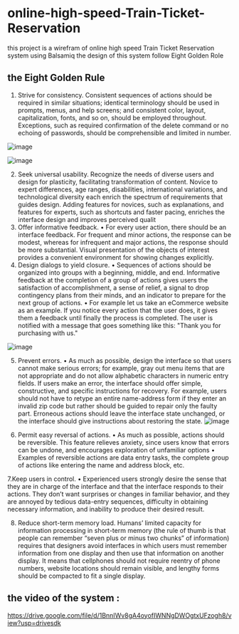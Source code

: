 # online-high-speed-Train-Ticket-Reservation
this project is a wirefram of online high  speed Train Ticket Reservation system using Balsamiq
the design of this system follow Eight Golden Role
## the Eight Golden Rule
1. Strive for consistency.
Consistent sequences of actions should be required in similar situations;
identical terminology should be used in prompts, menus, and help screens;
and consistent color, layout, capitalization, fonts, and so on, should be
employed throughout. Exceptions, such as required confirmation of the
delete command or no echoing of passwords, should be comprehensible
and limited in number.

![image](https://github.com/mohamedshehabeldean/online-high-speed-Train-Ticket-Reservation/assets/104523670/2cd641c5-548e-4fa6-a142-952f9b3ff49e)

![image](https://github.com/mohamedshehabeldean/online-high-speed-Train-Ticket-Reservation/assets/104523670/e3598f9c-bbb6-4808-9595-d3ed6e2a6b22)

2. Seek universal usability.
Recognize the needs of diverse users and design for plasticity, facilitating
transformation of content. Novice to expert differences, age ranges,
disabilities, international variations, and technological diversity each enrich
the spectrum of requirements that guides design. Adding features for
novices, such as explanations, and features for experts, such as shortcuts and
faster pacing, enriches the interface design and improves perceived qualit
3. Offer informative feedback.
• For every user action, there should be an interface feedback. For
frequent and minor actions, the response can be modest, whereas for
infrequent and major actions, the response should be more substantial.
Visual presentation of the objects of interest provides a convenient
environment for showing changes explicitly.
4. Design dialogs to yield closure.
• Sequences of actions should be organized into groups with a beginning,
middle, and end. Informative feedback at the completion of a group of
actions gives users the satisfaction of accomplishment, a sense of relief, a
signal to drop contingency plans from their minds, and an indicator to
prepare for the next group of actions.
• For example let us take an eCommerce website as an example. If you notice
every action that the user does, it gives them a feedback until finally the
process is completed. The user is notified with a message that goes
something like this: "Thank you for purchasing with us."

![image](https://github.com/mohamedshehabeldean/online-high-speed-Train-Ticket-Reservation/assets/104523670/504cc073-a8f3-46fa-b83d-c46d2eb28846)

5. Prevent errors.
• As much as possible, design the interface so that users cannot make serious
errors; for example, gray out menu items that are not appropriate and do
not allow alphabetic characters in numeric entry fields. If users make an
error, the interface should offer simple, constructive, and specific
instructions for recovery. For example, users should not have to retype an
entire name-address form if they enter an invalid zip code but rather should
be guided to repair only the faulty part. Erroneous actions should leave the
interface state unchanged, or the interface should give instructions about
restoring the state.
![image](https://github.com/mohamedshehabeldean/online-high-speed-Train-Ticket-Reservation/assets/104523670/71799809-b0e5-4361-a646-fc85e42c2b09)

6. Permit easy reversal of actions.
• As much as possible, actions should be reversible. This feature relieves
anxiety, since users know that errors can be undone, and encourages
exploration of unfamiliar options
• Examples of reversible actions are data entry tasks, the complete
group of actions like entering the name and address block, etc.

7.Keep users in control.
• Experienced users strongly desire the sense that they are in charge of
the interface and that the interface responds to their actions. They don’t
want surprises or changes in familiar behavior, and they are annoyed by
tedious data-entry sequences, difficulty in obtaining necessary
information, and inability to produce their desired result.

8. Reduce short-term memory load.
Humans’ limited capacity for information processing in short-term memory (the
rule of thumb is that people can remember “seven plus or minus two chunks” of
information) requires that designers avoid interfaces in which users must
remember information from one display and then use that information on
another display. It means that cellphones should not require reentry of phone
numbers, website locations should remain visible, and lengthy forms should be
compacted to fit a single display.


## the video of the system :
  https://drive.google.com/file/d/1BnnIWv8gA4oyofIWNNgDWOgtxUFzogh8/view?usp=drivesdk



